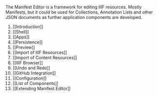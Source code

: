 The Manifest Editor is a framework for editing IIIF resources. Mostly Manifests, but it could be used for Collections, Annotation Lists and other JSON documents as further application components are developed.

1. [[Introduction]]
1. [[Shell]]
1. [[Apps]]
1. [[Persistence]]
1. [[Preview]]
1. [[Import of IIIF Resources]]
1. [[Import of Content Resources]]
1. [[IIIF Browser]]
1. [[Undo and Redo]]
1. [[GitHub Integration]]
1. [[Configuration]]
1. [[List of Components]]
1. [[Extending Manifest Editor]]